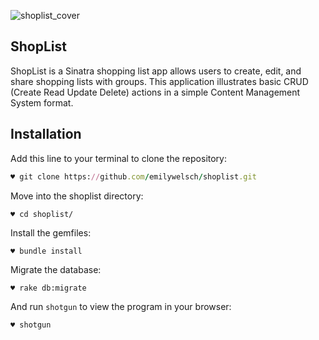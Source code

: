 ![shoplist_cover](https://user-images.githubusercontent.com/35111598/44599338-f7944f80-a7a3-11e8-84e5-6ac8bc462234.jpg)

## ShopList
ShopList is a Sinatra shopping list app allows users to create, edit, and share shopping lists with groups. This application illustrates basic CRUD (Create Read Update Delete) actions in a simple Content Management System format.

## Installation

Add this line to your terminal to clone the repository:

```ruby
♥ git clone https://github.com/emilywelsch/shoplist.git
```

Move into the shoplist directory:

    ♥ cd shoplist/

Install the gemfiles:

    ♥ bundle install
    
Migrate the database:

    ♥ rake db:migrate

And run `shotgun` to view the program in your browser:

    ♥ shotgun
    
